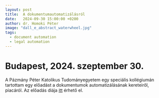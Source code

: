 ```yaml
---
layout: post
title:  A dokumentumautomatizálásról
date:   2024-09-30 15:00:00 +0200
author: dr. Homoki Péter
image: "dall_e_abstract_waterwheel.jpg"
tags:
  - document automation
  - legal automation
---
```



# Budapest, 2024. szeptember 30.

A Pázmány Péter Katolikus Tudományegyetem egy speciális kollégiumán tartottam egy előadást a dokumentumok automatizálásának kereteiről, piacáról. 
Az előadás diája [itt](/assets/files/240930_PPTE_dokautomatizalas.pdf) érhető el.
